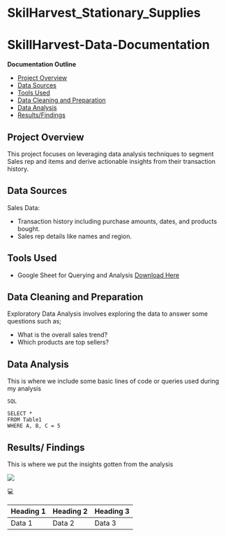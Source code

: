 # SkilHarvest_Stationary_Supplies

# SkillHarvest-Data-Documentation


**Documentation Outline**
- [Project Overview](#project-overview)
- [Data Sources](#data-sources)
- [Tools Used](#tools-used)
- [Data Cleaning and Preparation](#data-cleaning-and-preparation)
- [Data Analysis](#data-analysis)
- [Results/Findings](#results-findings)


## Project Overview
  This project focuses on leveraging data analysis techniques to segment Sales rep and items and derive actionable insights from their transaction history.

## Data Sources
Sales Data:
- Transaction history including purchase amounts, dates, and products bought.
- Sales rep details like names and region.

## Tools Used
- Google Sheet for Querying and Analysis [Download Here](https.google.com)

## Data Cleaning and Preparation
Exploratory Data Analysis involves exploring the data to answer some questions such as;
- What is the overall sales trend?
- Which products are top sellers?

## Data Analysis
This is where we include some basic lines of code or queries used during my analysis

```
SQL

SELECT *
FROM Table1
WHERE A, B, C = 5
```

## Results/ Findings
This is where we put the insights gotten from the analysis

![](OIP.jpg)

💻


|Heading 1 | Heading 2| Heading 3|
| ---------| ---------| ---------|
|Data 1|Data 2|Data 3| 


